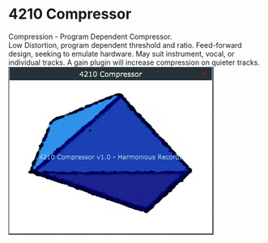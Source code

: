 # 4210 Compressor
Compression - Program Dependent Compressor. <br>
Low Distortion, program dependent threshold and ratio. Feed-forward design, seeking to emulate hardware. May suit instrument, vocal, or individual tracks. A gain plugin will increase compression on quieter tracks.<br>
<img src="https://github.com/Kirby01/4210-Compressor/blob/main/af.png?raw=true"><br>
